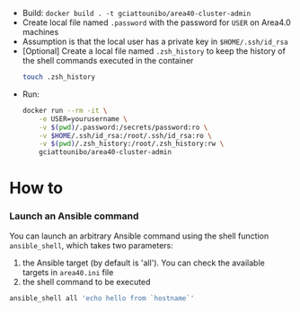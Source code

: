 - Build: `docker build . -t gciattounibo/area40-cluster-admin`
- Create local file named `.password` with the password for `USER` on Area4.0 machines
- Assumption is that the local user has a private key in `$HOME/.ssh/id_rsa`
- \[Optional\] Create a local file named `.zsh_history` to keep the history of the shell commands executed in the container
    ```bash
    touch .zsh_history
    ```
- Run:
    ```bash
    docker run --rm -it \
        -e USER=yourusername \
        -v $(pwd)/.password:/secrets/password:ro \
        -v $HOME/.ssh/id_rsa:/root/.ssh/id_rsa:ro \
        -v $(pwd)/.zsh_history:/root/.zsh_history:rw \
        gciattounibo/area40-cluster-admin
    ```

# How to
### Launch an Ansible command 
You can launch an arbitrary Ansible command using the shell function `ansible_shell`, which takes two parameters:
1. the Ansible target (by default is 'all'). You can check the available targets in `area40.ini` file
2. the shell command to be executed

```bash
ansible_shell all 'echo hello from `hostname`'
```

